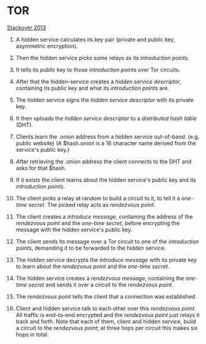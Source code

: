# TOR 

[Stackover 2013](https://tor.stackexchange.com/questions/672/how-do-onion-addresses-exactly-work)


1.  A hidden service calculates its key pair (private and public key, asymmetric encryption).
2.  Then the hidden service picks some relays as its _introduction points_.
3.  It tells its public key to those _introduction points_ over Tor circuits.
4.  After that the hidden-service creates a _hidden service descriptor_, containing its public key and what its _introduction points_ are.
5.  The hidden service signs the _hidden service descriptor_ with its private key.
6.  It then uploads the _hidden service descriptor_ to a _distributed hash table_ (DHT).
7.  Clients learn the .onion address from a hidden service out-of-band. (e.g. public website) (A $hash.onion is a 16 character name derived from the service's public key.)
8.  After retrieving the .onion address the client connects to the DHT and asks for that $hash.
9.  If it exists the client learns about the hidden service's public key and its _introduction points_.
10.  The client picks a relay at random to build a circuit to it, to tell it a _one-time secret_. The picked relay acts as _rendezvous point_.
    
11.  The client creates a _introduce message_, containing the address of the _rendezvous point_ and the _one-time secret_, before encrypting the message with the hidden service's public key.
    
12.  The client sends its message over a Tor circuit to one of the _introduction points_, demanding it to be forwarded to the hidden service.
13.  The hidden service decrypts the _introduce message_ with its private key to learn about the _rendezvous point_ and the _one-time secret_.
14.  The hidden service creates a _rendezvous message_, containing the _one-time secret_ and sends it over a circuit to the _rendezvous point_.
15.  The _rendezvous point_ tells the client that a connection was established.
16.  Client and hidden service talk to each other over this _rendezvous point_. All traffic is end-to-end encrypted and the _rendezvous point_ just relays it back and forth. Note that each of them, client and hidden service, build a circuit to the _rendezvous point_; at three hops per circuit this makes six hops in total.